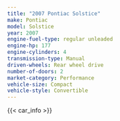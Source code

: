 ```yaml
---
title: "2007 Pontiac Solstice"
make: Pontiac
model: Solstice
year: 2007
engine-fuel-type: regular unleaded
engine-hp: 177
engine-cylinders: 4
transmission-type: Manual
driven-wheels: Rear wheel drive
number-of-doors: 2
market-category: Performance
vehicle-size: Compact
vehicle-style: Convertible
---
```


{{< car_info >}}
